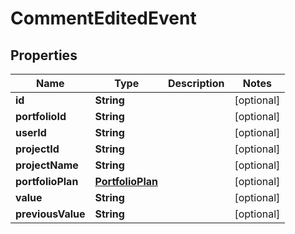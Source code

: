 
# CommentEditedEvent

## Properties
Name | Type | Description | Notes
------------ | ------------- | ------------- | -------------
**id** | **String** |  |  [optional]
**portfolioId** | **String** |  |  [optional]
**userId** | **String** |  |  [optional]
**projectId** | **String** |  |  [optional]
**projectName** | **String** |  |  [optional]
**portfolioPlan** | [**PortfolioPlan**](PortfolioPlan.md) |  |  [optional]
**value** | **String** |  |  [optional]
**previousValue** | **String** |  |  [optional]



